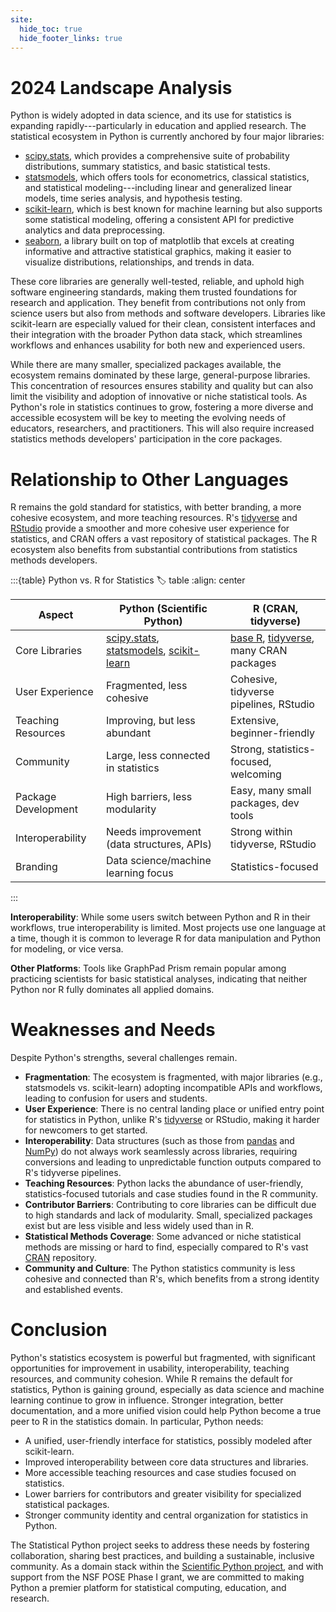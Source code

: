 ```yaml
---
site:
  hide_toc: true
  hide_footer_links: true
---
```


# 2024 Landscape Analysis

Python is widely adopted in data science, and its use for statistics is expanding rapidly---particularly in education and applied research.
The statistical ecosystem in Python is currently anchored by four major libraries:

- [scipy.stats](https://docs.scipy.org/doc/scipy/reference/stats.html), which provides a comprehensive suite of probability distributions, summary statistics, and basic statistical tests.
- [statsmodels](https://www.statsmodels.org/), which offers tools for econometrics, classical statistics, and statistical modeling---including linear and generalized linear models, time series analysis, and hypothesis testing.
- [scikit-learn](https://scikit-learn.org/), which is best known for machine learning but also supports some statistical modeling, offering a consistent API for predictive analytics and data preprocessing.
- [seaborn](https://seaborn.pydata.org/), a library built on top of matplotlib that excels at creating informative and attractive statistical graphics, making it easier to visualize distributions, relationships, and trends in data.

These core libraries are generally well-tested, reliable, and uphold high software engineering standards, making them trusted foundations for research and application.
They benefit from contributions not only from science users but also from methods and software developers.
Libraries like scikit-learn are especially valued for their clean, consistent interfaces and their integration with the broader Python data stack, which streamlines workflows and enhances usability for both new and experienced users.

While there are many smaller, specialized packages available, the ecosystem remains dominated by these large, general-purpose libraries.
This concentration of resources ensures stability and quality but can also limit the visibility and adoption of innovative or niche statistical tools.
As Python's role in statistics continues to grow, fostering a more diverse and accessible ecosystem will be key to meeting the evolving needs of educators, researchers, and practitioners.
This will also require increased statistics methods developers' participation in the core packages.

# Relationship to Other Languages

R remains the gold standard for statistics, with better branding, a more cohesive ecosystem, and more teaching resources.
R's [tidyverse](https://www.tidyverse.org/) and [RStudio](https://posit.co/products/open-source/rstudio/) provide a smoother and more cohesive user experience for statistics, and CRAN offers a vast repository of statistical packages.
The R ecosystem also benefits from substantial contributions from statistics methods developers.

:::{table} Python vs. R for Statistics
:label: table
:align: center

| Aspect              | Python (Scientific Python)                                                                                                                                   | R (CRAN, tidyverse)                                                                               |
| ------------------- | ------------------------------------------------------------------------------------------------------------------------------------------------------------ | ------------------------------------------------------------------------------------------------- |
| Core Libraries      | [scipy.stats](https://docs.scipy.org/doc/scipy/reference/stats.html), [statsmodels](https://www.statsmodels.org/), [scikit-learn](https://scikit-learn.org/) | [base R](https://www.r-project.org/), [tidyverse](https://www.tidyverse.org/), many CRAN packages |
| User Experience     | Fragmented, less cohesive                                                                                                                                    | Cohesive, tidyverse pipelines, RStudio                                                            |
| Teaching Resources  | Improving, but less abundant                                                                                                                                 | Extensive, beginner-friendly                                                                      |
| Community           | Large, less connected in statistics                                                                                                                          | Strong, statistics-focused, welcoming                                                             |
| Package Development | High barriers, less modularity                                                                                                                               | Easy, many small packages, dev tools                                                              |
| Interoperability    | Needs improvement (data structures, APIs)                                                                                                                    | Strong within tidyverse, RStudio                                                                  |
| Branding            | Data science/machine learning focus                                                                                                                          | Statistics-focused                                                                                |

:::

**Interoperability**: While some users switch between Python and R in their workflows, true interoperability is limited.
Most projects use one language at a time, though it is common to leverage R for data manipulation and Python for modeling, or vice versa.

**Other Platforms**: Tools like GraphPad Prism remain popular among practicing scientists for basic statistical analyses, indicating that neither Python nor R fully dominates all applied domains.

# Weaknesses and Needs

Despite Python's strengths, several challenges remain.

- **Fragmentation**: The ecosystem is fragmented, with major libraries (e.g., statsmodels vs. scikit-learn) adopting incompatible APIs and workflows, leading to confusion for users and students.
- **User Experience**: There is no central landing place or unified entry point for statistics in Python, unlike R's [tidyverse](https://www.tidyverse.org/) or RStudio, making it harder for newcomers to get started.
- **Interoperability**: Data structures (such as those from [pandas](https://pandas.pydata.org/) and [NumPy](https://numpy.org/)) do not always work seamlessly across libraries, requiring conversions and leading to unpredictable function outputs compared to R's tidyverse pipelines.
- **Teaching Resources**: Python lacks the abundance of user-friendly, statistics-focused tutorials and case studies found in the R community.
- **Contributor Barriers**: Contributing to core libraries can be difficult due to high standards and lack of modularity.
  Small, specialized packages exist but are less visible and less widely used than in R.
- **Statistical Methods Coverage**: Some advanced or niche statistical methods are missing or hard to find, especially compared to R's vast [CRAN](https://cran.r-project.org/) repository.
- **Community and Culture**: The Python statistics community is less cohesive and connected than R's, which benefits from a strong identity and established events.

# Conclusion

Python's statistics ecosystem is powerful but fragmented, with significant opportunities for improvement in usability, interoperability, teaching resources, and community cohesion.
While R remains the default for statistics, Python is gaining ground, especially as data science and machine learning continue to grow in influence.
Stronger integration, better documentation, and a more unified vision could help Python become a true peer to R in the statistics domain.
In particular, Python needs:

- A unified, user-friendly interface for statistics, possibly modeled after scikit-learn.
- Improved interoperability between core data structures and libraries.
- More accessible teaching resources and case studies focused on statistics.
- Lower barriers for contributors and greater visibility for specialized statistical packages.
- Stronger community identity and central organization for statistics in Python.

The Statistical Python project seeks to address these needs by fostering collaboration, sharing best practices, and building a sustainable, inclusive community.
As a domain stack within the [Scientific Python project](https://scientific-python.org/), and with support from the NSF POSE Phase I grant, we are committed to making Python a premier platform for statistical computing, education, and research.
